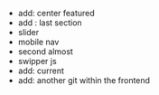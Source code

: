 - add: center featured
- add : last section
- slider
- mobile nav
- second almost
- swipper js
- add: current
- add: another git within the frontend
